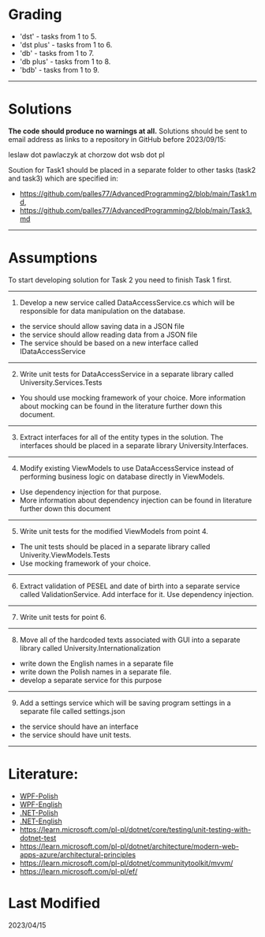 # Grading

* 'dst' - tasks from 1 to 5.
* 'dst plus' - tasks from 1 to 6.
* 'db' - tasks from 1 to 7.
* 'db plus' - tasks from 1 to 8.
* 'bdb' - tasks from 1 to 9.

-----------------------------------

# Solutions

**The code should produce no warnings at all.**
Solutions should be sent to email address as links to a repository in GitHub before 2023/09/15: 

leslaw dot pawlaczyk at chorzow dot wsb dot pl

Soution for Task1 should be placed in a separate folder to other tasks (task2 and task3) which are specified in:

* https://github.com/palles77/AdvancedProgramming2/blob/main/Task1.md, 
* https://github.com/palles77/AdvancedProgramming2/blob/main/Task3.md

-----------------------------------

# Assumptions

To start developing solution for Task 2 you need to finish Task 1 first.

-----------------------------------

1. Develop a new service called DataAccessService.cs which will be responsible for data manipulation on the database. 
* the service should allow saving data in a JSON file
* the service should allow reading data from a JSON file
* The service should be based on a new interface called IDataAccessService

-----------------------------------

2. Write unit tests for DataAccessService in a separate library called University.Services.Tests
* You should use mocking framework of your choice. More information about mocking can be found in the literature further down this document.

-----------------------------------

3. Extract interfaces for all of the entity types in the solution. The interfaces should be placed in a separate library University.Interfaces.

-----------------------------------

4. Modify existing ViewModels to use DataAccessService instead of performing business logic on database directly in ViewModels. 
* Use dependency injection for that purpose.
* More information about dependency injection can be found in literature further down this document

-----------------------------------

5. Write unit tests for the modified ViewModels from point 4.
* The unit tests should be placed in a separate library called Univerity.ViewModels.Tests
* Use mocking framework of your choice.

-----------------------------------

6. Extract validation of PESEL and date of birth into a separate service called ValidationService. Add interface for it. Use dependency injection.

-----------------------------------

7. Write unit tests for point 6.

-----------------------------------

8. Move all of the hardcoded texts associated with GUI into a separate library called University.Internationalization
* write down the English names in a separate file
* write down the Polish names in a separate file.
* develop a separate service for this purpose

-----------------------------------

9. Add a settings service which will be saving program settings in a separate file called settings.json
* the service should have an interface
* the service should have unit tests.

-----------------------------------

# Literature:

* [WPF-Polish](https://github.com/palles77/AdvancedProgramming2/blob/main/wpf-en-7.0.pdf)
* [WPF-English](https://github.com/palles77/AdvancedProgramming2/blob/main/wpf-en-7.0.pdf)
* [.NET-Polish](https://github.com/palles77/AdvancedProgramming2/blob/main/dotnet-fundamentals-pl.pdf)
* [.NET-English](https://github.com/palles77/AdvancedProgramming2/blob/main/dotnet-fundamentals-en.pdf)
* https://learn.microsoft.com/pl-pl/dotnet/core/testing/unit-testing-with-dotnet-test
* https://learn.microsoft.com/pl-pl/dotnet/architecture/modern-web-apps-azure/architectural-principles
* https://learn.microsoft.com/pl-pl/dotnet/communitytoolkit/mvvm/
* https://learn.microsoft.com/pl-pl/ef/

# Last Modified

2023/04/15

